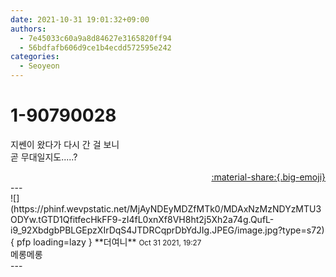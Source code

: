 ```yaml
---
date: 2021-10-31 19:01:32+09:00
authors:
  - 7e45033c60a9a8d84627e3165820ff94
  - 56bdfafb606d9ce1b4ecdd572595e242
categories:
  - Seoyeon
---
```


# 1-90790028

<div class="post-container" markdown="1">
<div class="content-container md-sidebar__scrollwrap" markdown="1">

지쎈이 왔다가 다시 간 걸 보니<br>곧 무대일지도.....?

</div>
</div>

<div style="text-align: right;" markdown="1">
<a href="https://weverse.io/fromis9/fanpost/1-90790028" style="text-align: right;">:material-share:{.big-emoji}</a>
</div>
---

<div class="comments-container md-sidebar__scrollwrap" markdown="1">
<div class="comment" markdown="1">
<div class='id-container' markdown="1">
![](https://phinf.wevpstatic.net/MjAyNDEyMDZfMTk0/MDAxNzMzNDYzMTU3ODYw.tGTD1QfitfecHkFF9-zI4fL0xnXf8VH8ht2j5Xh2a74g.QufL-i9_92XbdgbPBLGEpzXIrDqS4JTDRCqprDbYdJIg.JPEG/image.jpg?type=s72){ pfp loading=lazy }
**<span class="artist">더여니</span>** <small>Oct 31 2021, 19:27</small><br>
</div>
<div class='comment-body' markdown="1">
메롱메롱
</div>
</div>
</div>
---

